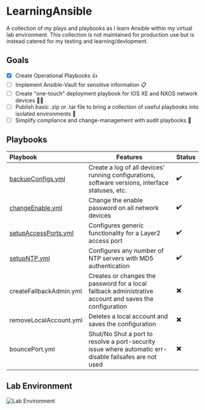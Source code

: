 # LearningAnsible
A collection of my plays and playbooks as I learn Ansible within my virtual lab environment. This collection is not maintained for production use but is instead catered for my testing and learning/devlopment.

## Goals
- [X] Create Operational Playbooks 👍
- [ ] Implement Ansible-Vault for sensitive information 📋
- [ ] Create "one-touch" deployment playbook for IOS XE and NXOS network devices 👨‍💻
- [ ] Publish basic .zip or .tar file to bring a collection of useful playbooks into isolated environments 🛂
- [ ] Simplify compliance and change-management with audit playbooks 🦺

## Playbooks

Playbook              | Features | Status
:-------------         | ------------- | -------------
[backupConfigs.yml](https://github.com/NetworkNick-io/LearningAnsible/blob/main/playbooks/backupConfigs.yml)        | Create a log of all devices' running  configurations, software versions, interface statuses, etc. | ✔️
[changeEnable.yml](https://github.com/NetworkNick-io/LearningAnsible/blob/main/playbooks/changeEnable.yml)          | Change the enable password on all network devices | ✔️
[setupAccessPorts.yml](https://github.com/NetworkNick-io/LearningAnsible/blob/main/playbooks/setupAccessPorts.yml)  | Configures generic functionality for a Layer2  access port | ✔️
[setupNTP.yml](https://github.com/NetworkNick-io/LearningAnsible/blob/main/playbooks/setupNTP.yml)                  | Configures any number of NTP servers with MD5  authentication | ✔️
createFallbackAdmin.yml                                                                                             | Creates or changes the password for a local fallback administrative account and saves the configuration | ✖️
removeLocalAccount.yml                                                                                              | Deletes a local account and saves the configuration | ✖️
bouncePort.yml                                                                                                      | Shut/No Shut a port to resolve a port-security issue where automatic err-disable failsafes are not used | ✖️


## Lab Environment
![Lab Environment](https://i.imgur.com/sAibkpG.png)
